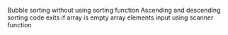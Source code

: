 Bubble sorting without using sorting function
Ascending and descending sorting
code exits if array is empty
array elements input using scanner function
